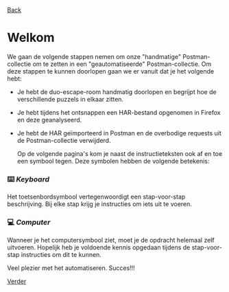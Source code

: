 [Back](../../00.%20start.md)

# Welkom

We gaan de volgende stappen nemen om onze "handmatige" Postman-collectie om te zetten in een "geautomatiseerde" Postman-collectie. Om deze stappen te kunnen doorlopen gaan we er vanuit dat je het volgende hebt:

- Je hebt de duo-escape-room handmatig doorlopen en begrijpt hoe de verschillende puzzels in elkaar zitten.

- Je hebt tijdens het ontsnappen een HAR-bestand opgenomen in Firefox en deze geanalyseerd.

- Je hebt de HAR geïmporteerd in Postman en de overbodige requests uit de Postman-collectie verwijderd.
  
  Op de volgende pagina's kom je naast de instructieteksten ook af en toe een symbool tegen. Deze symbolen hebben de volgende betekenis:

### :keyboard: ***Keyboard***

Het toetsenbordsymbool vertegenwoordigt een stap-voor-stap beschrijving. Bij elke stap krijg je instructies om iets uit te voeren.

### :computer: ***Computer***

Wanneer je het computersymbool ziet, moet je de opdracht helemaal zelf uitvoeren. Hopelijk heb je voldoende kennis opgedaan tijdens de stap-voor-stap instructies om dit te kunnen.

Veel plezier met het automatiseren. Succes!!!

[Verder](01.%20intro.md)

